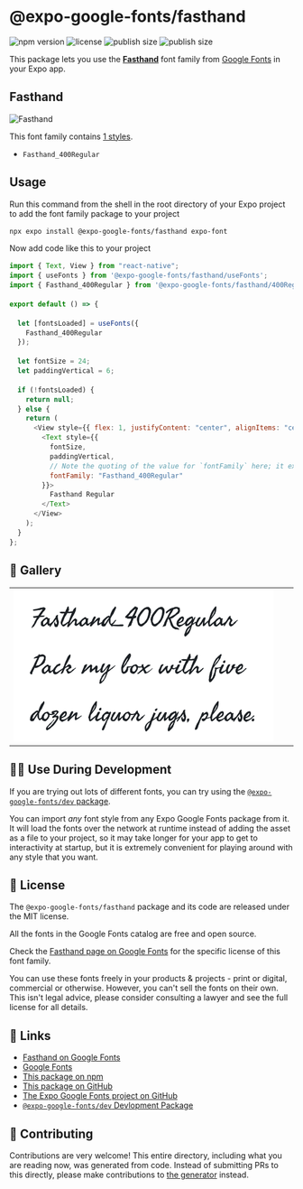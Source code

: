 # @expo-google-fonts/fasthand

![npm version](https://flat.badgen.net/npm/v/@expo-google-fonts/fasthand)
![license](https://flat.badgen.net/github/license/expo/google-fonts)
![publish size](https://flat.badgen.net/packagephobia/install/@expo-google-fonts/fasthand)
![publish size](https://flat.badgen.net/packagephobia/publish/@expo-google-fonts/fasthand)

This package lets you use the [**Fasthand**](https://fonts.google.com/specimen/Fasthand) font family from [Google Fonts](https://fonts.google.com/) in your Expo app.

## Fasthand

![Fasthand](./font-family.png)

This font family contains [1 styles](#-gallery).

- `Fasthand_400Regular`

## Usage

Run this command from the shell in the root directory of your Expo project to add the font family package to your project

```sh
npx expo install @expo-google-fonts/fasthand expo-font
```

Now add code like this to your project

```js
import { Text, View } from "react-native";
import { useFonts } from '@expo-google-fonts/fasthand/useFonts';
import { Fasthand_400Regular } from '@expo-google-fonts/fasthand/400Regular';

export default () => {

  let [fontsLoaded] = useFonts({
    Fasthand_400Regular
  });

  let fontSize = 24;
  let paddingVertical = 6;

  if (!fontsLoaded) {
    return null;
  } else {
    return (
      <View style={{ flex: 1, justifyContent: "center", alignItems: "center" }}>
        <Text style={{
          fontSize,
          paddingVertical,
          // Note the quoting of the value for `fontFamily` here; it expects a string!
          fontFamily: "Fasthand_400Regular"
        }}>
          Fasthand Regular
        </Text>
      </View>
    );
  }
};
```

## 🔡 Gallery


||||
|-|-|-|
|![Fasthand_400Regular](./400Regular/Fasthand_400Regular.ttf.png)||||


## 👩‍💻 Use During Development

If you are trying out lots of different fonts, you can try using the [`@expo-google-fonts/dev` package](https://github.com/expo/google-fonts/tree/master/font-packages/dev#readme).

You can import _any_ font style from any Expo Google Fonts package from it. It will load the fonts over the network at runtime instead of adding the asset as a file to your project, so it may take longer for your app to get to interactivity at startup, but it is extremely convenient for playing around with any style that you want.


## 📖 License

The `@expo-google-fonts/fasthand` package and its code are released under the MIT license.

All the fonts in the Google Fonts catalog are free and open source.

Check the [Fasthand page on Google Fonts](https://fonts.google.com/specimen/Fasthand) for the specific license of this font family.

You can use these fonts freely in your products & projects - print or digital, commercial or otherwise. However, you can't sell the fonts on their own. This isn't legal advice, please consider consulting a lawyer and see the full license for all details.

## 🔗 Links

- [Fasthand on Google Fonts](https://fonts.google.com/specimen/Fasthand)
- [Google Fonts](https://fonts.google.com/)
- [This package on npm](https://www.npmjs.com/package/@expo-google-fonts/fasthand)
- [This package on GitHub](https://github.com/expo/google-fonts/tree/master/font-packages/fasthand)
- [The Expo Google Fonts project on GitHub](https://github.com/expo/google-fonts)
- [`@expo-google-fonts/dev` Devlopment Package](https://github.com/expo/google-fonts/tree/master/font-packages/dev)

## 🤝 Contributing

Contributions are very welcome! This entire directory, including what you are reading now, was generated from code. Instead of submitting PRs to this directly, please make contributions to [the generator](https://github.com/expo/google-fonts/tree/master/packages/generator) instead.
